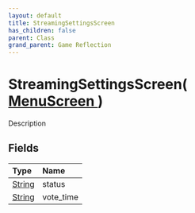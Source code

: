 ```yaml
---
layout: default
title: StreamingSettingsScreen
has_children: false
parent: Class
grand_parent: Game Reflection
---
```

# StreamingSettingsScreen( [ MenuScreen ](/riftbreaker-wiki/docs/game-reflection/classes/menu_screen/) )
Description 

## Fields

| Type | Name |
|:----------|:--------------|
| [String](/riftbreaker-wiki/docs/game-reflection/components/string/) | status |
| [String](/riftbreaker-wiki/docs/game-reflection/components/string/) | vote_time |


